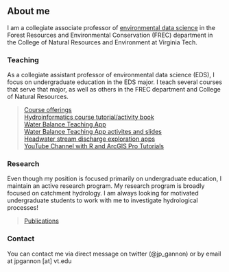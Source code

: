 ## About me

I am a collegiate associate professor of [environmental data science](https://vt.edu/academics/majors/environmental-data-science.html) in the Forest Resources and Environmental Conservation (FREC) department in the College of Natural Resources and Environment at Virginia Tech. 

### Teaching

As a collegiate assistant professor of environmental data science (EDS), I focus on undergraduate education in the EDS major. I teach several courses that serve that major, as well as others in the FREC department and College of Natural Resources.  
>[Course offerings](./teaching.md)  
>[Hydroinformatics course tutorial/activity book](https://vt-hydroinformatics.github.io/)  
>[Water Balance Teaching App](https://cuahsi.shinyapps.io/WaterBalance/)  
>[Water Balance Teaching App activites and slides](https://www.hydroshare.org/resource/0ecadff374aa4a2b84e41f146d39f48c/)  
>[Headwater stream discharge exploration apps](./discharge_app.md)  
>[YouTube Channel with R and ArcGIS Pro Tutorials](https://www.youtube.com/channel/UCmo0_TToiHssQKkdW-mt6XQ)


### Research

Even though my position is focused primarily on undergraduate education, I maintain an active research program. My research program is broadly focused on catchment hydrology. I am always looking for motivated undergraduate students to work with me to investigate hydrological processes!  
  
>[Publications](https://scholar.google.com/citations?user=RASISwIAAAAJ&hl=en)


### Contact

You can contact me via direct message on twitter (@jp_gannon) or by email at jpgannon [at] vt.edu
